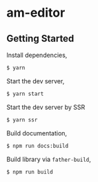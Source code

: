 # am-editor

## Getting Started

Install dependencies,

```bash
$ yarn
```

Start the dev server,

```bash
$ yarn start
```

Start the dev server by SSR

```bash
$ yarn ssr
```

Build documentation,

```bash
$ npm run docs:build
```

Build library via `father-build`,

```bash
$ npm run build
```
